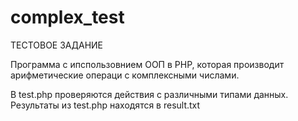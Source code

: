 # complex_test

ТЕСТОВОЕ ЗАДАНИЕ

Программа с ипспользовнием ООП в PHP, которая производит арифметические операци с комплексными числами.

В test.php проверяются действия с различными типами данных. Результаты из test.php находятся в result.txt
